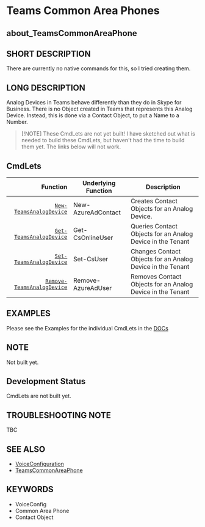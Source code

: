 ﻿# Teams Common Area Phones

## about_TeamsCommonAreaPhone

## SHORT DESCRIPTION

There are currently no native commands for this, so I tried creating them.

## LONG DESCRIPTION

Analog Devices in Teams behave differently than they do in Skype for Business. There is no Object created in Teams that represents this Analog Device. Instead, this is done via a Contact Object, to put a Name to a Number.

> [!NOTE] These CmdLets are not yet built! I have sketched out what is needed to build these CmdLets, but haven't had the time to build them yet. The links below will not work.

## CmdLets

| Function                                                           | Underlying Function | Description                                                                                             |
| ------------------------------------------------------------------: | ------------------- | ------------------------------------------------------------------------------------------------------- |
| [`New-TeamsAnalogDevice`](../docs/New-TeamsAnalogDevice.md)       | New-AzureAdContact     | Creates Contact Objects for an Analog Device.                                     |
| [`Get-TeamsAnalogDevice`](../docs/Get-TeamsAnalogDevice.md)       | Get-CsOnlineUser    | Queries Contact Objects for an Analog Device in the Tenant                                       |
| [`Set-TeamsAnalogDevice`](../docs/Set-TeamsAnalogDevice.md)       | Set-CsUser          | Changes Contact Objects for an Analog Device in the Tenant                                                                             |
| [`Remove-TeamsAnalogDevice`](../docs/Remove-TeamsAnalogDevice.md) | Remove-AzureAdUser  | Removes Contact Objects for an Analog Device in the Tenant |

## EXAMPLES

Please see the Examples for the individual CmdLets in the [DOCs](../docs/)

## NOTE

Not built yet.

## Development Status

CmdLets are not built yet.

## TROUBLESHOOTING NOTE

TBC

## SEE ALSO

- [VoiceConfiguration](about_VoiceConfiguration.md)
- [TeamsCommonAreaPhone](about_TeamsCommonAreaPhone.md)

## KEYWORDS

- VoiceConfig
- Common Area Phone
- Contact Object
